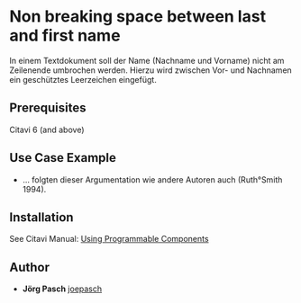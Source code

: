 # Non breaking space between last and first name

In einem Textdokument soll der Name (Nachname und Vorname) nicht am Zeilenende umbrochen werden. Hierzu wird zwischen Vor- und Nachnamen ein geschütztes Leerzeichen eingefügt.

## Prerequisites
Citavi 6 (and above)

## Use Case Example 

- ... folgten dieser Argumentation wie andere Autoren auch (Ruth°Smith 1994).

## Installation
See Citavi Manual: [Using Programmable Components](https://www.citavi.com/programmable_components)

## Author

* **Jörg Pasch** [joepasch](https://github.com/joepasch)
